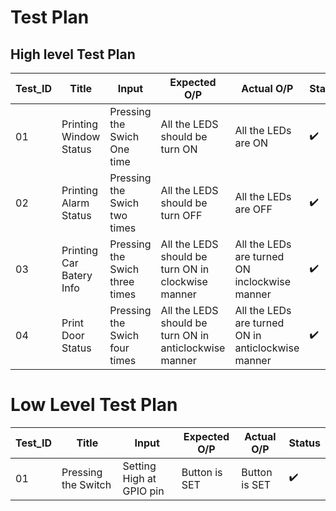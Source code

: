 # Test Plan

## High level Test Plan
|Test_ID| Title|Input|Expected O/P| Actual O/P| Status|
|---|---|---|---|---|---|
|01| Printing Window Status  |  Pressing the Swich One time       | All the LEDS should be turn ON        |  All the LEDs are ON       | ✔️|
|02| Printing Alarm Status  |  Pressing the Swich two times       | All the LEDS should be turn OFF       |  All the LEDs are OFF       | ✔️|
|03| Printing Car Batery Info |  Pressing the Swich three times | All the LEDS should be turn ON in clockwise manner |  All the LEDs are turned ON inclockwise manner| ✔️|
|04| Print Door Status  |  Pressing the Swich four times| All the LEDS should be turn ON in anticlockwise manner|  All the LEDs are turned ON in anticlockwise manner | ✔️|

# Low Level Test Plan
|Test_ID| Title|Input|Expected O/P| Actual O/P| Status|
|---|---|---|---|---|---|
|01|Pressing the Switch | Setting High at GPIO pin| Button is SET | Button is SET|✔️|

